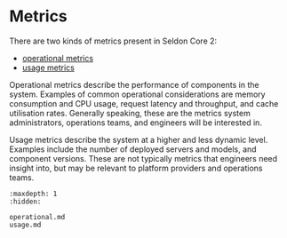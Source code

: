 # Metrics

There are two kinds of metrics present in Seldon Core 2:
* [operational metrics](./operational.md)
* [usage metrics](./usage.md)

Operational metrics describe the performance of components in the system.
Examples of common operational considerations are memory consumption and CPU usage, request latency and throughput, and cache utilisation rates.
Generally speaking, these are the metrics system administrators, operations teams, and engineers will be interested in.

Usage metrics describe the system at a higher and less dynamic level.
Examples include the number of deployed servers and models, and component versions.
These are not typically metrics that engineers need insight into, but may be relevant to platform providers and operations teams.

```{toctree}
:maxdepth: 1
:hidden:

operational.md
usage.md
```

